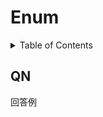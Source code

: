 # Enum

<!-- START doctoc generated TOC please keep comment here to allow auto update -->
<!-- DON'T EDIT THIS SECTION, INSTEAD RE-RUN doctoc TO UPDATE -->
<details>
<summary>Table of Contents</summary>

- [QN](#qn)

</details>
<!-- END doctoc generated TOC please keep comment here to allow auto update -->

## QN

</details>
<summary>回答例</summary>
</details>

